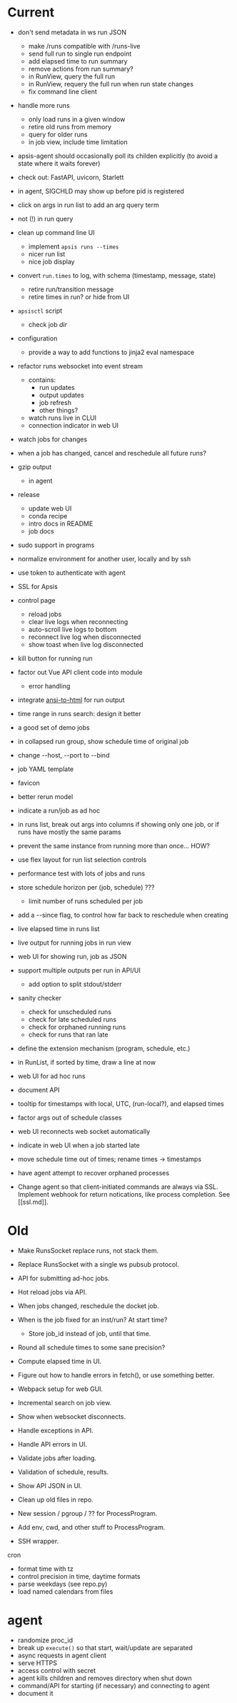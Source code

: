 # Current

- don't send metadata in ws run JSON
  - make /runs compatible with /runs-live
  - send full run to single run endpoint
  - add elapsed time to run summary
  - remove actions from run summary?
  - in RunView, query the full run
  - in RunView, requery the full run when run state changes
  - fix command line client

- handle more runs
  - only load runs in a given window
  - retire old runs from memory
  - query for older runs
  - in job view, include time limitation

- apsis-agent should occasionally poll its childen explicitly
  (to avoid a state where it waits forever)

- check out: FastAPI, uvicorn, Starlett
- in agent, SIGCHLD may show up before pid is registered

- click on args in run list to add an arg query term
- not (!) in run query
- clean up command line UI
  - implement `apsis runs --times`
  - nicer run list
  - nice job display
- convert `run.times` to log, with schema (timestamp, message, state)
  - retire run/transition message
  - retire times in run?  or hide from UI
- `apsisctl` script 
  - check job *dir*
- configuration
  - provide a way to add functions to jinja2 eval namespace
- refactor runs websocket into event stream
  - contains:
    - run updates
    - output updates
    - job refresh
    - other things?
  - watch runs live in CLUI
  - connection indicator in web UI
- watch jobs for changes
- when a job has changed, cancel and reschedule all future runs?
- gzip output
  - in agent
- release
  - update web UI
  - conda recipe
  - intro docs in README
  - job docs
- sudo support in programs
- normalize environment for another user, locally and by ssh
- use token to authenticate with agent
- SSL for Apsis
- control page
  - reload jobs
  - clear live logs when reconnecting
  - auto-scroll live logs to bottom
  - reconnect live log when disconnected
  - show toast when live log disconnected
- kill button for running run
- factor out Vue API client code into module
  - error handling
- integrate [ansi-to-html](https://www.npmjs.com/package/ansi-to-html) for run output
- time range in runs search: design it better
- a good set of demo jobs
- in collapsed run group, show schedule time of original job
- change --host, --port to --bind
- job YAML template
- favicon
- better rerun model
- indicate a run/job as ad hoc
- in runs list, break out args into columns if showing only one job, or if runs have mostly the same params
- prevent the same instance from running more than once... HOW?
- use flex layout for run list selection controls
- performance test with lots of jobs and runs
- store schedule horizon per (job, schedule) ???
  - limit number of runs scheduled per job
- add a --since flag, to control how far back to reschedule when creating
- live elapsed time in runs list
- live output for running jobs in run view
- web UI for showing run, job as JSON
- support multiple outputs per run in API/UI
  - add option to split stdout/stderr
- sanity checker
  - check for unscheduled runs
  - check for late scheduled runs
  - check for orphaned running runs
  - check for runs that ran late
- define the extension mechanism (program, schedule, etc.)
- in RunList, if sorted by time, draw a line at now
- web UI for ad hoc runs
- document API
- tooltip for timestamps with local, UTC, (run-local?), and elapsed times
- factor args out of schedule classes
- web UI reconnects web socket automatically
- indicate in web UI when a job started late
- move schedule time out of times; rename times → timestamps
- have agent attempt to recover orphaned processes

- Change agent so that client-initiated commands are always via SSL.  Implement
  webhook for return notications, like process completion.  See [[ssl.md]].


# Old

- Make RunsSocket replace runs, not stack them.
- Replace RunsSocket with a single ws pubsub protocol.

- API for submitting ad-hoc jobs.
- Hot reload jobs via API.

- When jobs changed, reschedule the docket job.
- When is the job fixed for an inst/run?  At start time?
  - Store job_id instead of job, until that time.

- Round all schedule times to some sane precision?
- Compute elapsed time in UI.

- Figure out how to handle errors in fetch(), or use something better.
- Webpack setup for web GUI.
- Incremental search on job view.
- Show when websocket disconnects.
- Handle exceptions in API.
- Handle API errors in UI.
- Validate jobs after loading.
- Validation of schedule, results.
- Show API JSON in UI.

- Clean up old files in repo.

- New session / pgroup / ?? for ProcessProgram.
- Add env, cwd, and other stuff to ProcessProgram.
- SSH wrapper.


cron
- format time with tz
- control precision in time, daytime formats
- parse weekdays (see repo.py)
- load named calendars from files


# agent

- randomize proc_id
- break up `execute()` so that start, wait/update are separated
- async requests in agent client
- serve HTTPS
- access control with secret
- agent kills children and removes directory when shut down
- command/API for starting (if necessary) and connecting to agent
- document it

